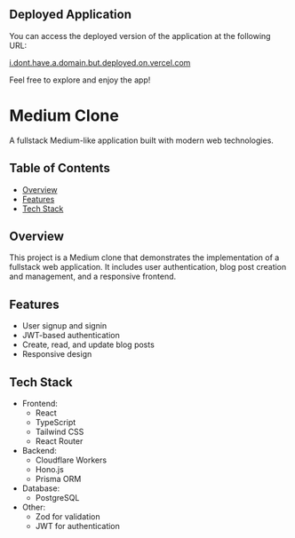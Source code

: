 ## Deployed Application

You can access the deployed version of the application at the following URL:

[i.dont.have.a.domain.but.deployed.on.vercel.com](https://just-use-medium-instead-blogs-fullstack-hono-react-6q08sz4hr.vercel.app/blogs)

Feel free to explore and enjoy the app!

# Medium Clone

A fullstack Medium-like application built with modern web technologies.

## Table of Contents

- [Overview](#overview)
- [Features](#features)
- [Tech Stack](#tech-stack)

## Overview

This project is a Medium clone that demonstrates the implementation of a fullstack web application. It includes user authentication, blog post creation and management, and a responsive frontend.

## Features

- User signup and signin
- JWT-based authentication
- Create, read, and update blog posts
- Responsive design

## Tech Stack

- Frontend:
    - React
    - TypeScript
    - Tailwind CSS
    - React Router
- Backend:
    - Cloudflare Workers
    - Hono.js
    - Prisma ORM
- Database:
    - PostgreSQL
- Other:
    - Zod for validation
    - JWT for authentication
